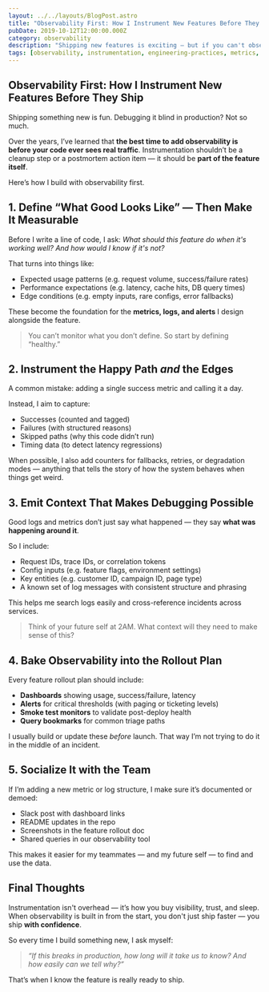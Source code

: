 ```yaml
---
layout: ../../layouts/BlogPost.astro
title: "Observability First: How I Instrument New Features Before They Ship"
pubDate: 2019-10-12T12:00:00.000Z
category: observability
description: "Shipping new features is exciting — but if you can't observe them, you're flying blind. Here's how I approach instrumentation before rollout, not after things go sideways."
tags: [observability, instrumentation, engineering-practices, metrics, debugging, devex]
---
```


## Observability First: How I Instrument New Features Before They Ship

Shipping something new is fun. Debugging it blind in production? Not so much.

Over the years, I’ve learned that **the best time to add observability is before your code ever sees real traffic**. Instrumentation shouldn’t be a cleanup step or a postmortem action item — it should be **part of the feature itself**.

Here’s how I build with observability first.


## 1. Define “What Good Looks Like” — Then Make It Measurable

Before I write a line of code, I ask: *What should this feature do when it's working well? And how would I know if it's not?*

That turns into things like:

- Expected usage patterns (e.g. request volume, success/failure rates)
- Performance expectations (e.g. latency, cache hits, DB query times)
- Edge conditions (e.g. empty inputs, rare configs, error fallbacks)

These become the foundation for the **metrics, logs, and alerts** I design alongside the feature.

> You can’t monitor what you don’t define. So start by defining “healthy.”


## 2. Instrument the Happy Path *and* the Edges

A common mistake: adding a single success metric and calling it a day.

Instead, I aim to capture:

- Successes (counted and tagged)
- Failures (with structured reasons)
- Skipped paths (why this code didn’t run)
- Timing data (to detect latency regressions)

When possible, I also add counters for fallbacks, retries, or degradation modes — anything that tells the story of how the system behaves when things get weird.


## 3. Emit Context That Makes Debugging Possible

Good logs and metrics don’t just say what happened — they say **what was happening around it**.

So I include:

- Request IDs, trace IDs, or correlation tokens
- Config inputs (e.g. feature flags, environment settings)
- Key entities (e.g. customer ID, campaign ID, page type)
- A known set of log messages with consistent structure and phrasing

This helps me search logs easily and cross-reference incidents across services.

> Think of your future self at 2AM. What context will they need to make sense of this?


## 4. Bake Observability into the Rollout Plan

Every feature rollout plan should include:

- **Dashboards** showing usage, success/failure, latency
- **Alerts** for critical thresholds (with paging or ticketing levels)
- **Smoke test monitors** to validate post-deploy health
- **Query bookmarks** for common triage paths

I usually build or update these *before* launch. That way I’m not trying to do it in the middle of an incident.


## 5. Socialize It with the Team

If I’m adding a new metric or log structure, I make sure it’s documented or demoed:

- Slack post with dashboard links
- README updates in the repo
- Screenshots in the feature rollout doc
- Shared queries in our observability tool

This makes it easier for my teammates — and my future self — to find and use the data.


## Final Thoughts

Instrumentation isn't overhead — it’s how you buy visibility, trust, and sleep. When observability is built in from the start, you don't just ship faster — you ship **with confidence**.

So every time I build something new, I ask myself:

> *“If this breaks in production, how long will it take us to know? And how easily can we tell why?”*

That’s when I know the feature is really ready to ship.
